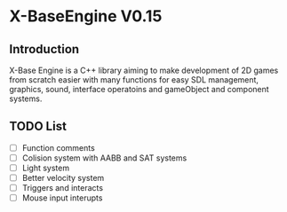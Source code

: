 # X-BaseEngine V0.15
## Introduction
X-Base Engine is a C++ library aiming to make development of 2D games from scratch easier with many functions for easy SDL management, graphics, sound, interface operatoins and gameObject and component systems.


## TODO List
- [ ] Function comments
- [ ] Colision system with AABB and SAT systems
- [ ] Light system
- [ ] Better velocity system
- [ ] Triggers and interacts
- [ ] Mouse input interupts 
